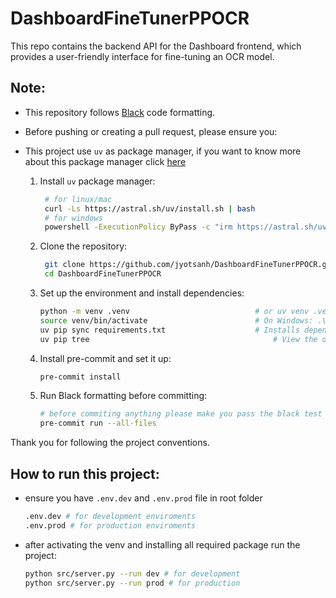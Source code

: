 # DashboardFineTunerPPOCR

This repo contains the backend API for the Dashboard frontend, which provides a user-friendly interface for fine-tuning an OCR model.

## Note:

- This repository follows [Black](https://black.readthedocs.io/en/stable/) code formatting.
- Before pushing or creating a pull request, please ensure you:
- This project use `uv` as package manager, if you want to know more about this package manager click [here](https://github.com/astral-sh/uv)

  1. Install `uv` package manager:

     ```bash
      # for linux/mac
      curl -Ls https://astral.sh/uv/install.sh | bash
      # for windows
      powershell -ExecutionPolicy ByPass -c "irm https://astral.sh/uv/install.ps1 | iex"
     ```

  2. Clone the repository:

     ```bash
      git clone https://github.com/jyotsanh/DashboardFineTunerPPOCR.git
      cd DashboardFineTunerPPOCR
     ```

  3. Set up the environment and install dependencies:

     ```bash
     python -m venv .venv                            # or uv venv .venv
     source venv/bin/activate                        # On Windows: .\venv\Scripts\activate
     uv pip sync requirements.txt                    # Installs dependencies defined in pyproject.toml or requirements.txt if configured
     uv pip tree                                         # View the dependency tree for the project
     ```

  4. Install pre-commit and set it up:

     ```bash
     pre-commit install
     ```

  5. Run Black formatting before committing:

     ```bash
     # before commiting anything please make you pass the black test
     pre-commit run --all-files
     ```

Thank you for following the project conventions.

## How to run this project:

- ensure you have `.env.dev` and `.env.prod` file in root folder
  ```bash
  .env.dev # for development enviroments
  .env.prod # for production enviroments
  ```
- after activating the venv and installing all required package run the project:
  ```bash
  python src/server.py --run dev # for development
  python src/server.py --run prod # for production
  ```
